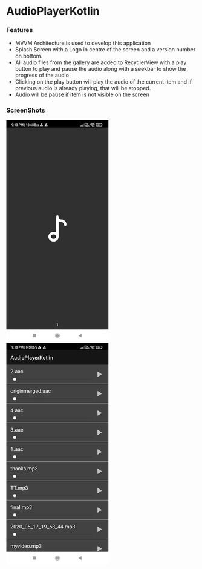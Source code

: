 # AudioPlayerKotlin
<h3> Features </h3>
<ul>
  <li>MVVM Architecture is used to develop this application</li>
  <li>Splash Screen with a Logo in centre of the screen and a version number on bottom.</li>
  <li>All audio files from the gallery are added to RecyclerView with a play button to play and pause the audio along with a seekbar to show the progress of the audio </li>
  <li>Clicking on the play button will play the audio of the current item and if previous audio is already playing, that will be stopped.</li>
  <li>Audio will be pause if item is not visible on the screen</li>
</ul>
<h3> ScreenShots </h3>

![alt text](https://github.com/assthaarora/AudioPlayerKotlin/blob/master/splash.jpeg)
![alt text](https://github.com/assthaarora/AudioPlayerKotlin/blob/master/main.jpeg)
